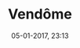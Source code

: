 ---
title: Vendôme
slug: vendome
menu: vendôme
taxonomy:
    category: [docs, fr]
created: 05-01-2017, 23:13
date: 05-01-2017, 23:13
modified: 05-01-2017, 23:13
metadata:
   description: "section Vendôme du site francois-vidit.com"
   keywords: 'Vendôme'
   image: vendome_700x466.jpg
   image_width: 700
   image_height: 466
   image_title: Vendôme
   image_legend: "photographie de la section Vendôme du site francois-vidit.com"
   'twitter:card' : summary
   robots: 'noindex, nofollow'
significantlinks: ["https://github.com/tidiview/francois-vidit.com/blob/develop/user/sites/docs/pages/01.home/01.paris/02.vendome/chapter.fr.md"]
specialty: ["Belgique", "Pays-Bas Bourguignons", "Flandres", "Flandres Occidentale", "Vendôme"]
---